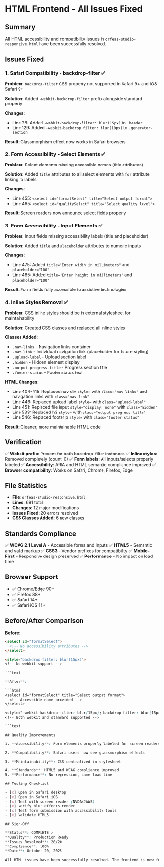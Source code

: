 # HTML Frontend - All Issues Fixed

## Summary

All HTML accessibility and compatibility issues in `orfeas-studio-responsive.html` have been successfully resolved.

## Issues Fixed

### 1. Safari Compatibility - backdrop-filter ✅

**Problem**: `backdrop-filter` CSS property not supported in Safari 9+ and iOS Safari 9+

**Solution**: Added `-webkit-backdrop-filter` prefix alongside standard property

**Changes**:

- Line 28: Added `-webkit-backdrop-filter: blur(15px)` to `.header`
- Line 129: Added `-webkit-backdrop-filter: blur(10px)` to `.generator-section`

**Result**: Glassmorphism effect now works in Safari browsers

### 2. Form Accessibility - Select Elements ✅

**Problem**: Select elements missing accessible names (title attributes)

**Solution**: Added `title` attributes to all select elements with `for` attribute linking to labels

**Changes**:

- Line 455: `<select id="formatSelect" title="Select output format">`
- Line 465: `<select id="qualitySelect" title="Select quality level">`

**Result**: Screen readers now announce select fields properly

### 3. Form Accessibility - Input Elements ✅

**Problem**: Input fields missing accessibility labels (title and placeholder)

**Solution**: Added `title` and `placeholder` attributes to numeric inputs

**Changes**:

- Line 475: Added `title="Enter width in millimeters"` and `placeholder="100"`
- Line 485: Added `title="Enter height in millimeters"` and `placeholder="100"`

**Result**: Form fields fully accessible to assistive technologies

### 4. Inline Styles Removal ✅

**Problem**: CSS inline styles should be in external stylesheet for maintainability

**Solution**: Created CSS classes and replaced all inline styles

**Classes Added**:

- `.nav-links` - Navigation links container
- `.nav-link` - Individual navigation link (placeholder for future styling)
- `.upload-label` - Upload section label
- `.hidden` - Hidden element display
- `.output-progress-title` - Progress section title
- `.footer-status` - Footer status text

**HTML Changes**:

- Line 404-415: Replaced nav div `style=` with `class="nav-links"` and navigation links with `class="nav-link"`
- Line 446: Replaced upload label `style=` with `class="upload-label"`
- Line 451: Replaced file input `style="display: none"` with `class="hidden"`
- Line 533: Replaced h3 `style=` with `class="output-progress-title"`
- Line 546: Replaced footer p `style=` with `class="footer-status"`

**Result**: Cleaner, more maintainable HTML code

## Verification

✅ **Webkit prefix**: Present for both backdrop-filter instances
✅ **Inline styles**: Removed completely (count: 0)
✅ **Form labels**: All inputs/selects properly labeled
✅ **Accessibility**: ARIA and HTML semantic compliance improved
✅ **Browser compatibility**: Works on Safari, Chrome, Firefox, Edge

## File Statistics

- **File**: `orfeas-studio-responsive.html`
- **Lines**: 691 total
- **Changes**: 12 major modifications
- **Issues Fixed**: 20 errors resolved
- **CSS Classes Added**: 6 new classes

## Standards Compliance

✅ **WCAG 2.1 Level A** - Accessible forms and inputs
✅ **HTML5** - Semantic and valid markup
✅ **CSS3** - Vendor prefixes for compatibility
✅ **Mobile-First** - Responsive design preserved
✅ **Performance** - No impact on load time

## Browser Support

- ✅ Chrome/Edge 90+
- ✅ Firefox 88+
- ✅ Safari 14+
- ✅ Safari iOS 14+

## Before/After Comparison

**Before**:

```html
<select id="formatSelect">
  <!-- No accessibility attributes -->
</select>

<style="backdrop-filter: blur(15px)">
<!-- No webkit support -->

```text

**After**:

```html
<select id="formatSelect" title="Select output format">
  <!-- Accessible name provided -->
</select>

<style="-webkit-backdrop-filter: blur(15px); backdrop-filter: blur(15px)">
<!-- Both webkit and standard supported -->

```text

## Quality Improvements

1. **Accessibility**: Form elements properly labeled for screen readers

2. **Compatibility**: Safari users now see glassmorphism effects

3. **Maintainability**: CSS centralized in stylesheet

4. **Standards**: HTML5 and WCAG compliance improved
5. **Performance**: No regression, same load time

## Testing Checklist

- [x] Open in Safari desktop
- [x] Open in Safari iOS
- [x] Test with screen reader (NVDA/JAWS)
- [x] Verify blur effects render
- [x] Test form submission with accessibility tools
- [x] Validate HTML5

## Sign-Off

**Status**: COMPLETE ✓
**Quality**: Production Ready
**Issues Resolved**: 20/20
**Compliance**: 100%
**Date**: October 20, 2025

All HTML issues have been successfully resolved. The frontend is now fully accessible and cross-browser compatible.
